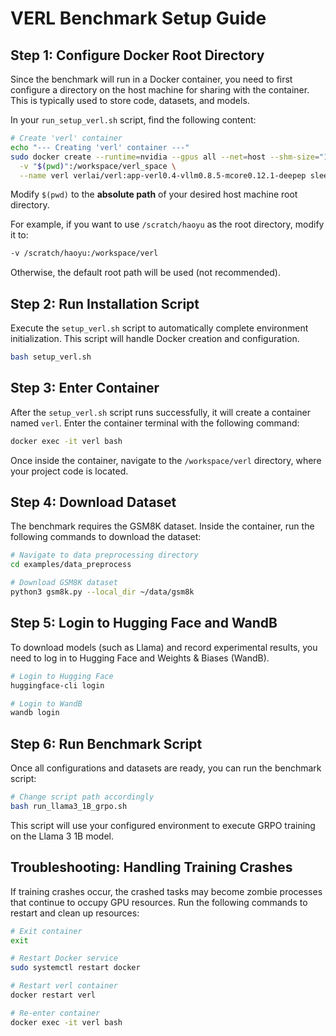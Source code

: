 # VERL Benchmark Setup Guide


## Step 1: Configure Docker Root Directory

Since the benchmark will run in a Docker container, you need to first configure a directory on the host machine for sharing with the container. This is typically used to store code, datasets, and models.

In your `run_setup_verl.sh` script, find the following content:

```bash
# Create 'verl' container
echo "--- Creating 'verl' container ---"
sudo docker create --runtime=nvidia --gpus all --net=host --shm-size="10g" --cap-add=SYS_ADMIN \
  -v "$(pwd)":/workspace/verl_space \
  --name verl verlai/verl:app-verl0.4-vllm0.8.5-mcore0.12.1-deepep sleep infinity
```

Modify `$(pwd)` to the **absolute path** of your desired host machine root directory.

For example, if you want to use `/scratch/haoyu` as the root directory, modify it to:

```bash
-v /scratch/haoyu:/workspace/verl
```

Otherwise, the default root path will be used (not recommended).

## Step 2: Run Installation Script

Execute the `setup_verl.sh` script to automatically complete environment initialization. This script will handle Docker creation and configuration.

```bash
bash setup_verl.sh
```

## Step 3: Enter Container

After the `setup_verl.sh` script runs successfully, it will create a container named `verl`. Enter the container terminal with the following command:

```bash
docker exec -it verl bash
```

Once inside the container, navigate to the `/workspace/verl` directory, where your project code is located.

## Step 4: Download Dataset

The benchmark requires the GSM8K dataset. Inside the container, run the following commands to download the dataset:

```bash
# Navigate to data preprocessing directory
cd examples/data_preprocess

# Download GSM8K dataset
python3 gsm8k.py --local_dir ~/data/gsm8k
```

## Step 5: Login to Hugging Face and WandB

To download models (such as Llama) and record experimental results, you need to log in to Hugging Face and Weights & Biases (WandB).

```bash
# Login to Hugging Face
huggingface-cli login

# Login to WandB
wandb login
```

## Step 6: Run Benchmark Script

Once all configurations and datasets are ready, you can run the benchmark script:

```bash
# Change script path accordingly
bash run_llama3_1B_grpo.sh
```

This script will use your configured environment to execute GRPO training on the Llama 3 1B model.

## Troubleshooting: Handling Training Crashes

If training crashes occur, the crashed tasks may become zombie processes that continue to occupy GPU resources. Run the following commands to restart and clean up resources:

```bash
# Exit container
exit

# Restart Docker service
sudo systemctl restart docker

# Restart verl container
docker restart verl

# Re-enter container
docker exec -it verl bash
```
